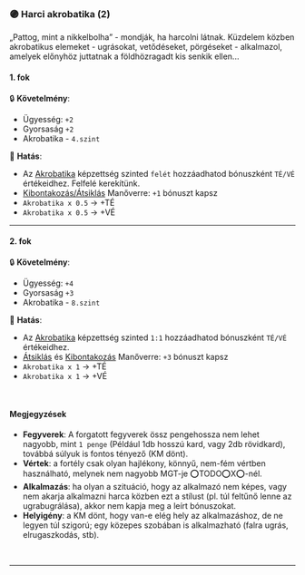 ### 🟣 Harci akrobatika (2)

„Pattog, mint a nikkelbolha” - mondják, ha harcolni látnak.
Küzdelem közben akrobatikus elemeket - ugrásokat, vetődéseket, pörgéseket - alkalmazol, amelyek előnyhöz juttatnak a földhözragadt kis senkik ellen...

#### 1. fok

🔒 **Követelmény**:
- Ügyesség: `+2`
- Gyorsaság `+2`
- Akrobatika - `4.szint`

🌟 **Hatás**:
- Az [Akrobatika](../kepzettsegek/akrobatika.md) képzettség szinted `felét` hozzáadhatod bónuszként `TÉ/VÉ` értékeidhez. Felfelé kerekítünk.
- [Kibontakozás/Átsiklás](../065_05_altalanos_manoverek.md#kibontakozás) Manőverre: `+1` bónuszt kapsz
- `Akrobatika x 0.5` → +TÉ
- `Akrobatika x 0.5` → +VÉ

---
#### 2. fok

🔒 **Követelmény**:
- Ügyesség: `+4`
- Gyorsaság `+3`
- Akrobatika - `8.szint`

🌟 **Hatás**:
- Az [Akrobatika](../kepzettsegek/akrobatika.md) képzettség szinted `1:1` hozzáadhatod bónuszként `TÉ/VÉ` értékeidhez.
- [Átsiklás](../065_05_altalanos_manoverek.md#%C3%A1tsikl%C3%A1s) és [Kibontakozás](../065_05_altalanos_manoverek.md#kibontakozás) Manőverre: `+3` bónuszt kapsz
- `Akrobatika x 1` → +TÉ
- `Akrobatika x 1` → +VÉ

<br />

#### Megjegyzések

- **Fegyverek**: A forgatott fegyverek össz pengehossza nem lehet nagyobb, mint `1 penge` (Például 1db hosszú kard, vagy 2db rövidkard), továbbá súlyuk is fontos tényező (KM dönt).
- **Vértek**: a fortély csak olyan hajlékony, könnyű, nem-fém vértben használható, melynek nem nagyobb MGT-je ⭕TODO⭕X⭕-nél.
- **Alkalmazás**:  ha olyan a szituáció, hogy az alkalmazó nem képes, vagy nem akarja alkalmazni harca közben ezt a stílust (pl. túl feltűnő lenne az ugrabugrálása), akkor nem kapja meg a leírt bónuszokat.
- **Helyigény**: a KM dönt, hogy van-e elég hely az alkalmazáshoz, de ne legyen túl szigorú; egy közepes szobában is alkalmazható (falra ugrás, elrugaszkodás, stb).

<br />

---
